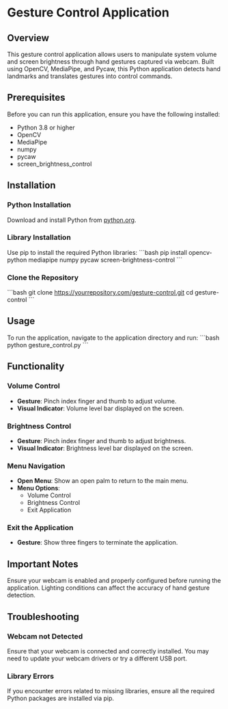
# Gesture Control Application

## Overview
This gesture control application allows users to manipulate system volume and screen brightness through hand gestures captured via webcam. Built using OpenCV, MediaPipe, and Pycaw, this Python application detects hand landmarks and translates gestures into control commands.

## Prerequisites
Before you can run this application, ensure you have the following installed:
- Python 3.8 or higher
- OpenCV
- MediaPipe
- numpy
- pycaw
- screen_brightness_control

## Installation

### Python Installation
Download and install Python from [python.org](https://www.python.org/downloads/).

### Library Installation
Use pip to install the required Python libraries:
\`\`\`bash
pip install opencv-python mediapipe numpy pycaw screen-brightness-control
\`\`\`

### Clone the Repository
\`\`\`bash
git clone https://yourrepository.com/gesture-control.git
cd gesture-control
\`\`\`

## Usage
To run the application, navigate to the application directory and run:
\`\`\`bash
python gesture_control.py
\`\`\`

## Functionality

### Volume Control
- **Gesture**: Pinch index finger and thumb to adjust volume.
- **Visual Indicator**: Volume level bar displayed on the screen.

### Brightness Control
- **Gesture**: Pinch index finger and thumb to adjust brightness.
- **Visual Indicator**: Brightness level bar displayed on the screen.

### Menu Navigation
- **Open Menu**: Show an open palm to return to the main menu.
- **Menu Options**:
  - Volume Control
  - Brightness Control
  - Exit Application

### Exit the Application
- **Gesture**: Show three fingers to terminate the application.

## Important Notes
Ensure your webcam is enabled and properly configured before running the application. Lighting conditions can affect the accuracy of hand gesture detection.

## Troubleshooting

### Webcam not Detected
Ensure that your webcam is connected and correctly installed. You may need to update your webcam drivers or try a different USB port.

### Library Errors
If you encounter errors related to missing libraries, ensure all the required Python packages are installed via pip.
